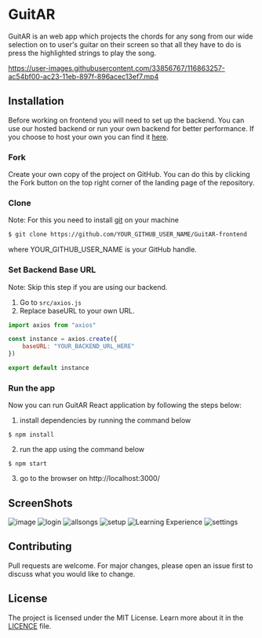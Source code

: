 # GuitAR

GuitAR is an web app which projects the chords for any song from our wide selection on to user's guitar on their screen so that all they have to do is press the highlighted strings to play the song.


https://user-images.githubusercontent.com/33856767/116863257-ac54bf00-ac23-11eb-897f-896acec13ef7.mp4



## Installation

Before working on frontend you will need to set up the backend. You can use our hosted backend or run your own backend for better performance. If you choose to host your own you can find it [here](https://github.com/prathameshbhalekar/GuitAR-Backend).

### Fork

Create your own copy of the project on GitHub. You can do this by clicking the Fork button  on the top right corner of the landing page of the repository.

### Clone

Note: For this you need to install [git](https://git-scm.com/downloads) on your machine

```bash
$ git clone https://github.com/YOUR_GITHUB_USER_NAME/GuitAR-frontend
```
where YOUR_GITHUB_USER_NAME is your GitHub handle.


### Set Backend Base URL
Note: Skip this step if you are using our backend.

1. Go to `src/axios.js`
2. Replace baseURL to your own URL.

```javascript
import axios from "axios"

const instance = axios.create({
    baseURL: "YOUR_BACKEND_URL_HERE"
})

export default instance
```
### Run the app

Now you can run GuitAR React application by following the steps below:

1. install dependencies by running the command below

```
$ npm install
```

2. run the app using the command below

```
$ npm start
```

3. go to the browser on http://localhost:3000/

## ScreenShots
![image](https://user-images.githubusercontent.com/33856767/116862600-a3172280-ac22-11eb-8653-3ab70cedb91f.png)
![login](https://user-images.githubusercontent.com/33856767/116862520-81b63680-ac22-11eb-8e26-822bccebcc74.png)
![allsongs](https://user-images.githubusercontent.com/33856767/116862500-79f69200-ac22-11eb-958b-2e2cf8ea5ac1.png)
![setup](https://user-images.githubusercontent.com/33856767/116862531-867aea80-ac22-11eb-8767-9545077b11d7.png)
![Learning Experience](https://user-images.githubusercontent.com/33856767/116862512-7e22af80-ac22-11eb-90b7-06d93e77358e.png)
![settings](https://user-images.githubusercontent.com/33856767/116862528-84b12700-ac22-11eb-8df7-edcefd4f9488.png)



## Contributing
Pull requests are welcome. For major changes, please open an issue first to discuss what you would like to change.


## License
The project is licensed under the MIT License. Learn more about it in the [LICENCE](https://github.com/prathameshbhalekar/GuitAR-frontend/blob/main/LICENSE) file.
